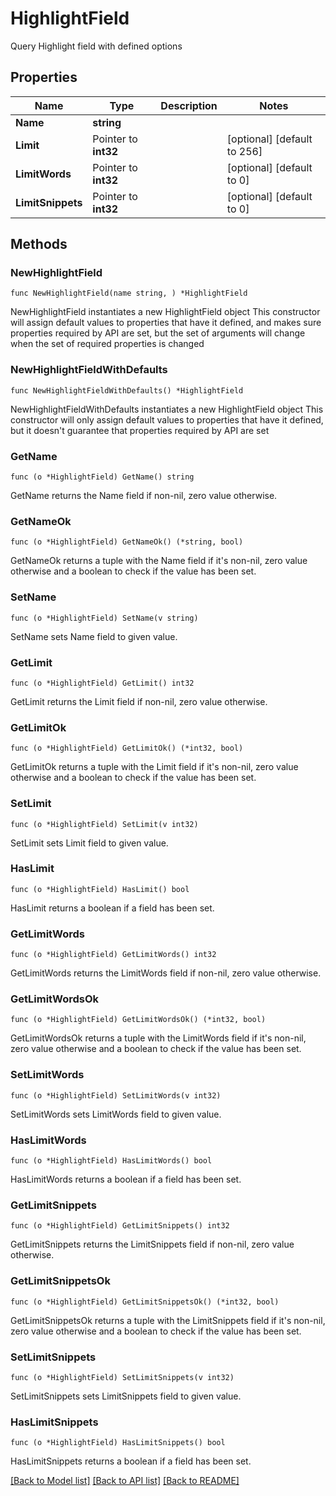 # HighlightField

Query Highlight field with defined options

## Properties

Name | Type | Description | Notes
------------ | ------------- | ------------- | -------------
**Name** | **string** |  | 
**Limit** | Pointer to **int32** |  | [optional] [default to 256]
**LimitWords** | Pointer to **int32** |  | [optional] [default to 0]
**LimitSnippets** | Pointer to **int32** |  | [optional] [default to 0]

## Methods

### NewHighlightField

`func NewHighlightField(name string, ) *HighlightField`

NewHighlightField instantiates a new HighlightField object
This constructor will assign default values to properties that have it defined,
and makes sure properties required by API are set, but the set of arguments
will change when the set of required properties is changed

### NewHighlightFieldWithDefaults

`func NewHighlightFieldWithDefaults() *HighlightField`

NewHighlightFieldWithDefaults instantiates a new HighlightField object
This constructor will only assign default values to properties that have it defined,
but it doesn't guarantee that properties required by API are set

### GetName

`func (o *HighlightField) GetName() string`

GetName returns the Name field if non-nil, zero value otherwise.

### GetNameOk

`func (o *HighlightField) GetNameOk() (*string, bool)`

GetNameOk returns a tuple with the Name field if it's non-nil, zero value otherwise
and a boolean to check if the value has been set.

### SetName

`func (o *HighlightField) SetName(v string)`

SetName sets Name field to given value.


### GetLimit

`func (o *HighlightField) GetLimit() int32`

GetLimit returns the Limit field if non-nil, zero value otherwise.

### GetLimitOk

`func (o *HighlightField) GetLimitOk() (*int32, bool)`

GetLimitOk returns a tuple with the Limit field if it's non-nil, zero value otherwise
and a boolean to check if the value has been set.

### SetLimit

`func (o *HighlightField) SetLimit(v int32)`

SetLimit sets Limit field to given value.

### HasLimit

`func (o *HighlightField) HasLimit() bool`

HasLimit returns a boolean if a field has been set.

### GetLimitWords

`func (o *HighlightField) GetLimitWords() int32`

GetLimitWords returns the LimitWords field if non-nil, zero value otherwise.

### GetLimitWordsOk

`func (o *HighlightField) GetLimitWordsOk() (*int32, bool)`

GetLimitWordsOk returns a tuple with the LimitWords field if it's non-nil, zero value otherwise
and a boolean to check if the value has been set.

### SetLimitWords

`func (o *HighlightField) SetLimitWords(v int32)`

SetLimitWords sets LimitWords field to given value.

### HasLimitWords

`func (o *HighlightField) HasLimitWords() bool`

HasLimitWords returns a boolean if a field has been set.

### GetLimitSnippets

`func (o *HighlightField) GetLimitSnippets() int32`

GetLimitSnippets returns the LimitSnippets field if non-nil, zero value otherwise.

### GetLimitSnippetsOk

`func (o *HighlightField) GetLimitSnippetsOk() (*int32, bool)`

GetLimitSnippetsOk returns a tuple with the LimitSnippets field if it's non-nil, zero value otherwise
and a boolean to check if the value has been set.

### SetLimitSnippets

`func (o *HighlightField) SetLimitSnippets(v int32)`

SetLimitSnippets sets LimitSnippets field to given value.

### HasLimitSnippets

`func (o *HighlightField) HasLimitSnippets() bool`

HasLimitSnippets returns a boolean if a field has been set.


[[Back to Model list]](../README.md#documentation-for-models) [[Back to API list]](../README.md#documentation-for-api-endpoints) [[Back to README]](../README.md)


